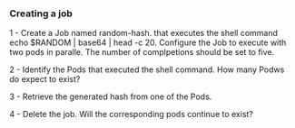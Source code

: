 ### Creating a job

1 - Create a Job named random-hash. that executes the shell command echo $RANDOM | base64 | head -c 20. Configure the Job to execute with two pods in paralle.
The number of complpetions should be set to five.

2 - Identify the Pods that executed the shell command. How many Podws do expect to exist? 

3 - Retrieve the generated hash from one of the Pods.

4 - Delete the job. Will the corresponding pods continue to exist?

